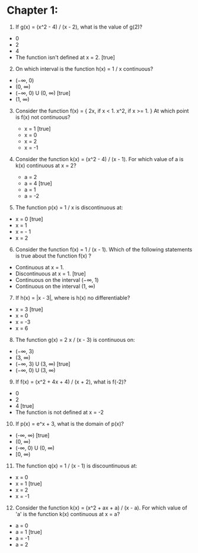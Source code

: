 # Chapter 1:

1. If g(x) = (x^2 - 4) / (x - 2), what is the value of g(2)?

- 0
- 2
- 4
- The function isn't defined at x = 2. [true]

2. On which interval is the function h(x) = 1 / x continuous?

- (−∞, 0)
- (0, ∞)
- (−∞, 0) U (0, ∞) [true]
- (1, ∞)

3. Consider the function f(x) = {
   2x, if x < 1.
   x^2, if x >= 1.
   }
   At which point is f(x) not continuous?

   - x = 1 [true]
   - x = 0
   - x = 2
   - x = -1

4. Consider the function k(x) = (x^2 - 4) / (x - 1).
   For which value of a is k(x) continuous at x = 2?

   - a = 2
   - a = 4 [true]
   - a = 1
   - a = -2

5. The function p(x) = 1 / x is discontinuous at:

- x = 0 [true]
- x = 1
- x = - 1
- x = 2

6. Consider the function f(x) = 1 / (x - 1).
   Which of the following statements is true about the function f(x) ?

- Continuous at x = 1.
- Discontinuous at x = 1. [true]
- Continuous on the interval (−∞, 1)
- Continuous on the interval (1, ∞)

7. If h(x) = |x - 3|, where is h(x) no differentiable?

- x = 3 [true]
- x = 0
- x = -3
- x = 6

8. The function g(x) = 2 x / (x - 3) is continuous on:

- (−∞, 3)
- (3, ∞)
- (−∞, 3) U (3, ∞) [true]
- (−∞, 0) U (3, ∞)

9. If f(x) = (x^2 + 4x + 4) / (x + 2), what is f(-2)?

- 0
- 2
- 4 [true]
- The function is not defined at x = -2

10. If p(x) = e^x + 3, what is the domain of p(x)?

- (-∞, ∞) [true]
- (0, ∞)
- (-∞, 0) U (0, ∞)
- [0, ∞)

11. The function q(x) = 1 / (x - 1) is discountinuous at:

- x = 0
- x = 1 [true]
- x = 2
- x = -1

12. Consider the function k(x) = (x^2 + ax + a) / (x - a).
    For which value of 'a' is the function k(x) continuous at x = a?

- a = 0
- a = 1 [true]
- a = -1
- a = 2
